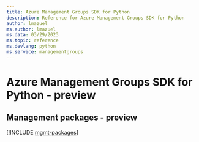 ```yaml
---
title: Azure Management Groups SDK for Python
description: Reference for Azure Management Groups SDK for Python
author: lmazuel
ms.author: lmazuel
ms.data: 03/29/2023
ms.topic: reference
ms.devlang: python
ms.service: managementgroups
---
```

# Azure Management Groups SDK for Python - preview

## Management packages - preview
[!INCLUDE [mgmt-packages](management-groups-mgmt-index.md)]